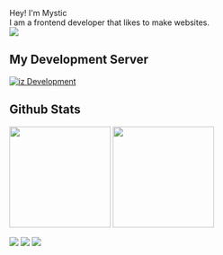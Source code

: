 Hey! I'm Mystic \
I am a frontend developer that likes to make websites. \
![](https://komarev.com/ghpvc/?username=maahewt&color=ff00ff&style=flat)
## My Development Server

[![iz Development](https://discordapp.com/api/guilds/784600007876935730/widget.png?style=banner2)](https://discord.gg/mbxTEAC74a)

## Github Stats
<p align="left">
<img height="180rem" src="https://github-readme-stats-eight-theta.vercel.app/api?username=izMystic&layout=compact&theme=dark&hide_border=true&include_all_commits=true&count_private=true">
<img height="180rem" src="https://github-readme-stats-eight-theta.vercel.app/api/top-langs/?username=izMystic&layout=compact&theme=dark&hide_border=true&langs_count=10">
</p>

[![](https://img.shields.io/badge/-Website-ff00ff?style=flat&logo=Webpack&logoColor=white)](https://izmystic.dev)
[![](https://img.shields.io/badge/-Twitch-7289DA?style=flat&logo=Twitch&logoColor=white)](https://twitch.tv/maahewt)
[![](https://img.shields.io/badge/-Twitter-1DA1F2?style=flat&logo=Twitter&logoColor=white)](https://www.twitter.com/iz_mystic)
